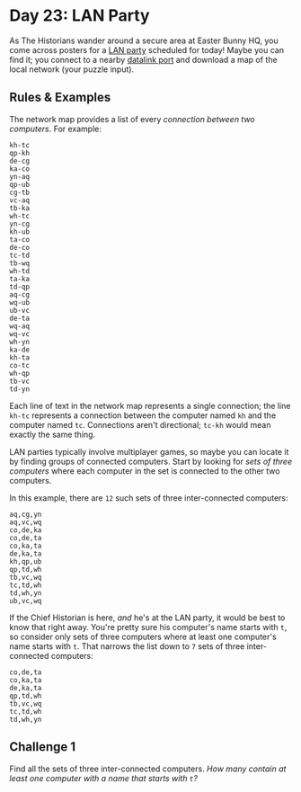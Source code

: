 # Day 23: LAN Party

As The Historians wander around a secure area at Easter Bunny HQ, you come across posters for a [LAN party](https://en.wikipedia.org/wiki/LAN_party) scheduled for today! Maybe you can find it; you connect to a nearby [datalink port](https://adventofcode.com/2016/day/9) and download a map of the local network (your puzzle input).

## Rules & Examples

The network map provides a list of every *connection between two computers*. For example:

    kh-tc
    qp-kh
    de-cg
    ka-co
    yn-aq
    qp-ub
    cg-tb
    vc-aq
    tb-ka
    wh-tc
    yn-cg
    kh-ub
    ta-co
    de-co
    tc-td
    tb-wq
    wh-td
    ta-ka
    td-qp
    aq-cg
    wq-ub
    ub-vc
    de-ta
    wq-aq
    wq-vc
    wh-yn
    ka-de
    kh-ta
    co-tc
    wh-qp
    tb-vc
    td-yn

Each line of text in the network map represents a single connection; the line `kh-tc` represents a connection between the computer named `kh` and the computer named `tc`. Connections aren't directional; `tc-kh` would mean exactly the same thing.

LAN parties typically involve multiplayer games, so maybe you can locate it by finding groups of connected computers. Start by looking for *sets of three computers* where each computer in the set is connected to the other two computers.

In this example, there are `12` such sets of three inter-connected computers:

    aq,cg,yn
    aq,vc,wq
    co,de,ka
    co,de,ta
    co,ka,ta
    de,ka,ta
    kh,qp,ub
    qp,td,wh
    tb,vc,wq
    tc,td,wh
    td,wh,yn
    ub,vc,wq

If the Chief Historian is here, *and* he's at the LAN party, it would be best to know that right away. You're pretty sure his computer's name starts with `t`, so consider only sets of three computers where at least one computer's name starts with `t`. That narrows the list down to `7` sets of three inter-connected computers:

    co,de,ta
    co,ka,ta
    de,ka,ta
    qp,td,wh
    tb,vc,wq
    tc,td,wh
    td,wh,yn

## Challenge 1

Find all the sets of three inter-connected computers. *How many contain at least one computer with a name that starts with `t`?*